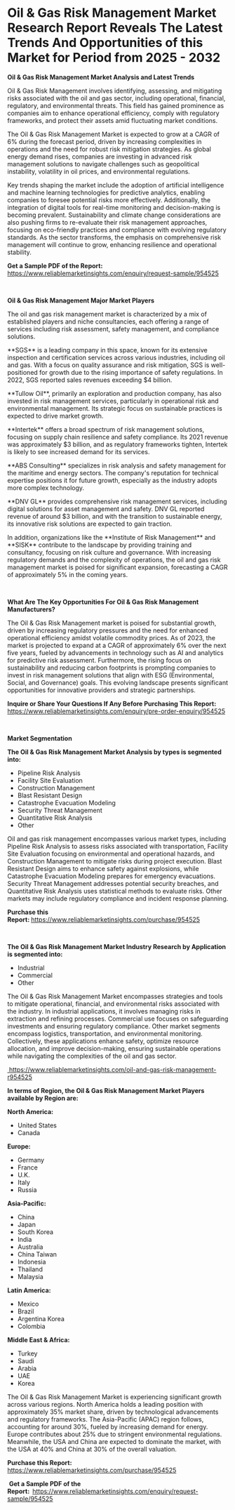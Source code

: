 <p><h1>Oil & Gas Risk Management Market Research Report Reveals The Latest Trends And Opportunities of this Market for Period from 2025 - 2032</h1></p><p><strong>Oil & Gas Risk Management Market Analysis and Latest Trends</strong></p>
<p><p>Oil & Gas Risk Management involves identifying, assessing, and mitigating risks associated with the oil and gas sector, including operational, financial, regulatory, and environmental threats. This field has gained prominence as companies aim to enhance operational efficiency, comply with regulatory frameworks, and protect their assets amid fluctuating market conditions.</p><p>The Oil & Gas Risk Management Market is expected to grow at a CAGR of 6% during the forecast period, driven by increasing complexities in operations and the need for robust risk mitigation strategies. As global energy demand rises, companies are investing in advanced risk management solutions to navigate challenges such as geopolitical instability, volatility in oil prices, and environmental regulations. </p><p>Key trends shaping the market include the adoption of artificial intelligence and machine learning technologies for predictive analytics, enabling companies to foresee potential risks more effectively. Additionally, the integration of digital tools for real-time monitoring and decision-making is becoming prevalent. Sustainability and climate change considerations are also pushing firms to re-evaluate their risk management approaches, focusing on eco-friendly practices and compliance with evolving regulatory standards. As the sector transforms, the emphasis on comprehensive risk management will continue to grow, enhancing resilience and operational stability.</p></p>
<p><strong>Get a Sample PDF of the Report:&nbsp;</strong> <a href="https://www.reliablemarketinsights.com/enquiry/request-sample/954525?utm_campaign=2535&utm_medium=2&utm_source=Github&utm_content=ia&utm_term=18042025&utm_id=oil-gas-risk-management">https://www.reliablemarketinsights.com/enquiry/request-sample/954525</a></p>
<p>&nbsp;</p>
<p><strong>Oil & Gas Risk Management Major Market Players</strong></p>
<p><p>The oil and gas risk management market is characterized by a mix of established players and niche consultancies, each offering a range of services including risk assessment, safety management, and compliance solutions.</p><p>**SGS** is a leading company in this space, known for its extensive inspection and certification services across various industries, including oil and gas. With a focus on quality assurance and risk mitigation, SGS is well-positioned for growth due to the rising importance of safety regulations. In 2022, SGS reported sales revenues exceeding $4 billion.</p><p>**Tullow Oil**, primarily an exploration and production company, has also invested in risk management services, particularly in operational risk and environmental management. Its strategic focus on sustainable practices is expected to drive market growth.</p><p>**Intertek** offers a broad spectrum of risk management solutions, focusing on supply chain resilience and safety compliance. Its 2021 revenue was approximately $3 billion, and as regulatory frameworks tighten, Intertek is likely to see increased demand for its services.</p><p>**ABS Consulting** specializes in risk analysis and safety management for the maritime and energy sectors. The company's reputation for technical expertise positions it for future growth, especially as the industry adopts more complex technology.</p><p>**DNV GL** provides comprehensive risk management services, including digital solutions for asset management and safety. DNV GL reported revenue of around $3 billion, and with the transition to sustainable energy, its innovative risk solutions are expected to gain traction.</p><p>In addition, organizations like the **Institute of Risk Management** and **SISK** contribute to the landscape by providing training and consultancy, focusing on risk culture and governance. With increasing regulatory demands and the complexity of operations, the oil and gas risk management market is poised for significant expansion, forecasting a CAGR of approximately 5% in the coming years.</p></p>
<p>&nbsp;</p>
<p><strong>What Are The Key Opportunities For Oil & Gas Risk Management Manufacturers?</strong></p>
<p><p>The Oil & Gas Risk Management market is poised for substantial growth, driven by increasing regulatory pressures and the need for enhanced operational efficiency amidst volatile commodity prices. As of 2023, the market is projected to expand at a CAGR of approximately 6% over the next five years, fueled by advancements in technology such as AI and analytics for predictive risk assessment. Furthermore, the rising focus on sustainability and reducing carbon footprints is prompting companies to invest in risk management solutions that align with ESG (Environmental, Social, and Governance) goals. This evolving landscape presents significant opportunities for innovative providers and strategic partnerships.</p></p>
<p><strong>Inquire or Share Your Questions If Any Before Purchasing This Report:</strong> <a href="https://www.reliablemarketinsights.com/enquiry/pre-order-enquiry/954525?utm_campaign=2535&utm_medium=2&utm_source=Github&utm_content=ia&utm_term=18042025&utm_id=oil-gas-risk-management">https://www.reliablemarketinsights.com/enquiry/pre-order-enquiry/954525</a></p>
<p>&nbsp;</p>
<p><strong>Market Segmentation</strong></p>
<p><strong>The Oil & Gas Risk Management Market Analysis by types is segmented into:</strong></p>
<p><ul><li>Pipeline Risk Analysis</li><li>Facility Site Evaluation</li><li>Construction Management</li><li>Blast Resistant Design</li><li>Catastrophe Evacuation Modeling</li><li>Security Threat Management</li><li>Quantitative Risk Analysis</li><li>Other</li></ul></p>
<p><p>Oil and gas risk management encompasses various market types, including Pipeline Risk Analysis to assess risks associated with transportation, Facility Site Evaluation focusing on environmental and operational hazards, and Construction Management to mitigate risks during project execution. Blast Resistant Design aims to enhance safety against explosions, while Catastrophe Evacuation Modeling prepares for emergency evacuations. Security Threat Management addresses potential security breaches, and Quantitative Risk Analysis uses statistical methods to evaluate risks. Other markets may include regulatory compliance and incident response planning.</p></p>
<p><strong>Purchase this Report:&nbsp;</strong><a href="https://www.reliablemarketinsights.com/purchase/954525?utm_campaign=2535&utm_medium=2&utm_source=Github&utm_content=ia&utm_term=18042025&utm_id=oil-gas-risk-management">https://www.reliablemarketinsights.com/purchase/954525</a></p>
<p>&nbsp;</p>
<p><strong>The Oil & Gas Risk Management Market Industry Research by Application is segmented into:</strong></p>
<p><ul><li>Industrial</li><li>Commercial</li><li>Other</li></ul></p>
<p><p>The Oil & Gas Risk Management Market encompasses strategies and tools to mitigate operational, financial, and environmental risks associated with the industry. In industrial applications, it involves managing risks in extraction and refining processes. Commercial use focuses on safeguarding investments and ensuring regulatory compliance. Other market segments encompass logistics, transportation, and environmental monitoring. Collectively, these applications enhance safety, optimize resource allocation, and improve decision-making, ensuring sustainable operations while navigating the complexities of the oil and gas sector.</p></p>
<p><a href="https://www.reliablemarketinsights.com/oil-and-gas-risk-management-r954525?utm_campaign=2535&utm_medium=2&utm_source=Github&utm_content=ia&utm_term=18042025&utm_id=oil-gas-risk-management">&nbsp;https://www.reliablemarketinsights.com/oil-and-gas-risk-management-r954525</a></p>
<p><strong>In terms of Region, the Oil & Gas Risk Management Market Players available by Region are:</strong></p>
<p>
    <p> <strong> North America: </strong>
        <ul>
            <li>United States</li>
            <li>Canada</li>
        </ul>
        </p> 
    <p> <strong> Europe: </strong>
        <ul>
            <li>Germany</li>
            <li>France</li>
            <li>U.K.</li>
            <li>Italy</li>
            <li>Russia</li>
        </ul>
        </p> 
    <p> <strong> Asia-Pacific: </strong>
        <ul>
            <li>China</li>
            <li>Japan</li>
            <li>South Korea</li>
            <li>India</li>
            <li>Australia</li>
            <li>China Taiwan</li>
            <li>Indonesia</li>
            <li>Thailand</li>
            <li>Malaysia</li>
        </ul>
        </p> 
    <p> <strong> Latin America: </strong>
        <ul>
            <li>Mexico</li>
            <li>Brazil</li>
            <li>Argentina Korea</li>
            <li>Colombia</li>
        </ul>
        </p> 
    <p> <strong> Middle East & Africa: </strong>
        <ul>
            <li>Turkey</li>
            <li>Saudi</li>
            <li>Arabia</li>
            <li>UAE</li>
            <li>Korea</li>
        </ul>
    </p>
    </p>
<p><p>The Oil & Gas Risk Management Market is experiencing significant growth across various regions. North America holds a leading position with approximately 35% market share, driven by technological advancements and regulatory frameworks. The Asia-Pacific (APAC) region follows, accounting for around 30%, fueled by increasing demand for energy. Europe contributes about 25% due to stringent environmental regulations. Meanwhile, the USA and China are expected to dominate the market, with the USA at 40% and China at 30% of the overall valuation.</p></p>
<p><strong>Purchase this Report: </strong><a href="https://www.reliablemarketinsights.com/purchase/954525?utm_campaign=2535&utm_medium=2&utm_source=Github&utm_content=ia&utm_term=18042025&utm_id=oil-gas-risk-management">https://www.reliablemarketinsights.com/purchase/954525</a></p>
<p>&nbsp;<strong>Get a Sample PDF of the Report:&nbsp;&nbsp;</strong><a href="https://www.reliablemarketinsights.com/enquiry/request-sample/954525?utm_campaign=2535&utm_medium=2&utm_source=Github&utm_content=ia&utm_term=18042025&utm_id=oil-gas-risk-management">https://www.reliablemarketinsights.com/enquiry/request-sample/954525</a></p>
<p><strong></strong></p>
<p><p></p><p></p><p></p></p>